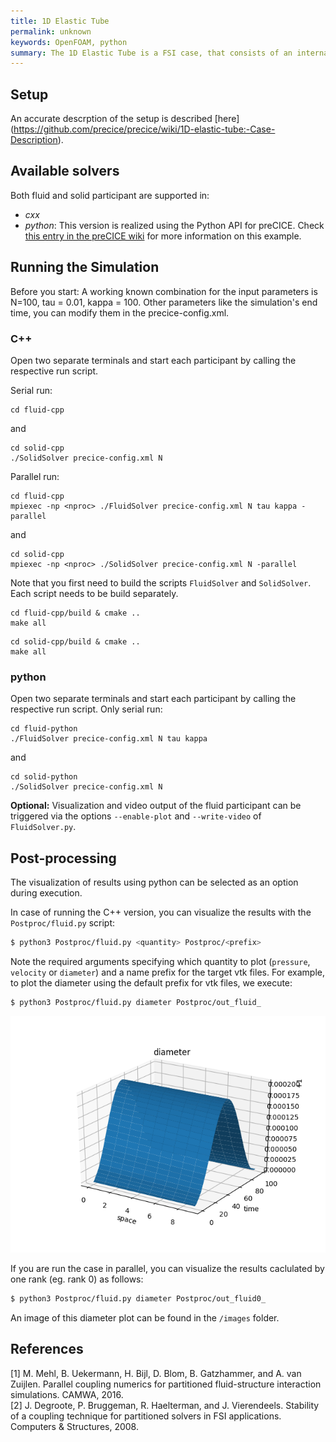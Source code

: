 ```yaml
---
title: 1D Elastic Tube
permalink: unknown
keywords: OpenFOAM, python
summary: The 1D Elastic Tube is a FSI case, that consists of an internal flow in a flexible tube. The flow is unsteady and incompressible. This tutorial can be run using C++ or python.  Running the simulation takes a few minutes. 
---
```



## Setup

An accurate descrption of the setup is described [here] (https://github.com/precice/precice/wiki/1D-elastic-tube:-Case-Description). 

## Available solvers

Both fluid and solid participant are supported in:

* *cxx*
* *python*: This version is realized using the Python API for preCICE. Check [this entry in the preCICE wiki](https://github.com/precice/precice/wiki/1D-elastic-tube-using-the-Python-API) for more information on this example.


## Running the Simulation 

Before you start: A working known combination for the input parameters is N=100, tau = 0.01, kappa = 100. Other parameters like the simulation's end time, you can modify them in the precice-config.xml.

### C++

Open two separate terminals and start each participant by calling the respective run script. 

Serial run:

```
cd fluid-cpp
```
and
```
cd solid-cpp
./SolidSolver precice-config.xml N
```
 
Parallel run:

```
cd fluid-cpp
mpiexec -np <nproc> ./FluidSolver precice-config.xml N tau kappa -parallel
```
and
```
cd solid-cpp
mpiexec -np <nproc> ./SolidSolver precice-config.xml N -parallel
```

Note that you first need to build the scripts `FluidSolver` and `SolidSolver`. Each script needs to be build separately.

```
cd fluid-cpp/build & cmake ..
make all
```

```
cd solid-cpp/build & cmake ..
make all
```

### python

Open two separate terminals and start each participant by calling the respective run script. Only serial run:

```
cd fluid-python
./FluidSolver precice-config.xml N tau kappa
```
and
```
cd solid-python
./SolidSolver precice-config.xml N
```

**Optional:** Visualization and video output of the fluid participant can be triggered via the options `--enable-plot` and `--write-video` of `FluidSolver.py`. 

## Post-processing

The visualization of results using python can be selected as an option during execution. 

In case of running the C++ version, you can visualize the results with the `Postproc/fluid.py` script:

```bash
$ python3 Postproc/fluid.py <quantity> Postproc/<prefix>
```
Note the required arguments specifying which quantity to plot (`pressure`, `velocity` or `diameter`) and a name prefix for the target vtk files.
For example, to plot the diameter using the default prefix for vtk files, we execute:
```bash
$ python3 Postproc/fluid.py diameter Postproc/out_fluid_
```
![FSI3 setup](images/diameter.png)

If you are run the case in parallel, you can visualize the results caclulated by one rank (eg. rank 0) as follows:

```bash
$ python3 Postproc/fluid.py diameter Postproc/out_fluid0_
```

An image of this diameter plot can be found in the `/images` folder.


## References

[1] M. Mehl, B. Uekermann, H. Bijl, D. Blom, B. Gatzhammer, and A. van Zuijlen.
Parallel coupling numerics for partitioned fluid-structure interaction simulations. CAMWA, 2016.  
[2] J. Degroote, P. Bruggeman, R. Haelterman, and J. Vierendeels. Stability of a coupling technique
for partitioned solvers in FSI applications. Computers & Structures, 2008.




